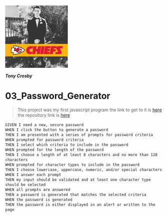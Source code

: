 <a href="http://tonycrosby.net/02_CSS_Bootstrap"><img src="./assets/tonychiefs.jpg/" title="tonycrosby" alt="tonycrosby"></a>

***Tony Crosby***

# 03_Password_Generator

> This project was my first javascript program the link to get to it is <a href="tonycrosby.net/03_password_generator" rel="password_generator">here</a> the repository link is <a href="https://github.com/tonycrosby-tech/03_password_generator" rel="repository">here</a>

```
GIVEN I need a new, secure password
WHEN I click the button to generate a password
THEN I am presented with a series of prompts for password criteria
WHEN prompted for password criteria
THEN I select which criteria to include in the password
WHEN prompted for the length of the password
THEN I choose a length of at least 8 characters and no more than 128 characters
WHEN prompted for character types to include in the password
THEN I choose lowercase, uppercase, numeric, and/or special characters
WHEN I answer each prompt
THEN my input should be validated and at least one character type should be selected
WHEN all prompts are answered
THEN a password is generated that matches the selected criteria
WHEN the password is generated
THEN the password is either displayed in an alert or written to the page
```
